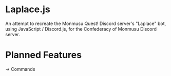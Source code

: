 # Laplace.js
An attempt to recreate the Monmusu Quest! Discord server's "Laplace" bot, using JavaScript / Discord.js, for the Confederacy of Monmusu Discord server.

# Planned Features
-> Commands
